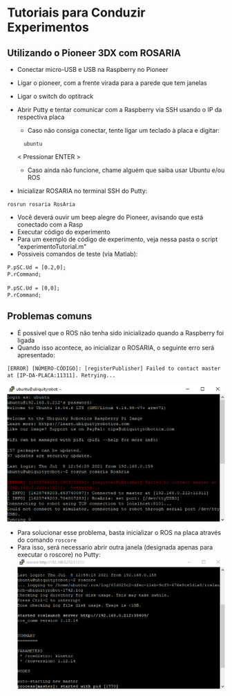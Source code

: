 # Tutoriais para Conduzir Experimentos
## Utilizando o Pioneer 3DX com ROSARIA 

- Conectar micro-USB e USB na Raspberry no Pioneer 
- Ligar o pioneer, com a frente virada para a parede que tem janelas
- Ligar o switch do optitrack
- Abrir Putty e tentar comunicar com a Raspberry via SSH usando o IP da respectiva placa
  - Caso não consiga conectar, tente ligar um teclado à placa e digitar:
  ```
    ubuntu
  ```
  < Pressionar ENTER >
  
  - Caso ainda não funcione, chame alguém que saiba usar Ubuntu e/ou ROS
- Inicializar ROSARIA no terminal SSH do Putty:
```
rosrun rosaria RosAria
```
- Você deverá ouvir um beep alegre do Pioneer, avisando que está conectado com a Rasp
- Executar código do experimento 
- Para um exemplo de código de experimento, veja nessa pasta o script "experimentoTutorial.m"
- Possiveis comandos de teste (via Matlab):
```
P.pSC.Ud = [0.2,0];
P.rCommand;

P.pSC.Ud = [0,0];
P.rCommand;
``` 

## Problemas comuns
- É possivel que o ROS não tenha sido inicializado quando a Raspberry foi ligada
- Quando isso acontece, ao inicializar o ROSARIA, o seguinte erro será apresentado:
```
[ERROR] [NÚMERO-CÓDIGO]: [registerPublisher] Failed to contact master at [IP-DA-PLACA:11311]. Retrying...
```
![](https://raw.githubusercontent.com/Alexandre-Caldeira/TREVAS/main/TutoriaisExperimentos/erroSemMestre.png)

- Para solucionar esse problema, basta inicializar o ROS na placa através do comando ``` roscore ```
- Para isso, será necessario abrir outra janela (designada apenas para executar o roscore) no Putty:
 ![](https://github.com/Alexandre-Caldeira/TREVAS/blob/main/TutoriaisExperimentos/rodandoROSCORE.png)

